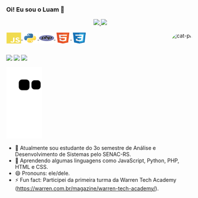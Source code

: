 ### Oi! Eu sou o Luam 👋

<div align="center">
  <a href="https://github.com/ahrionn">
  <img height="180em" src="https://github-readme-stats.vercel.app/api?username=ahrionn&show_icons=true&theme=radical&include_all_commits=true&count_private=true"/>
  <img height="180em" src="https://github-readme-stats.vercel.app/api/top-langs/?username=ahrionn&layout=compact&langs_count=7&theme=radical"/>
</div>

<div style="display: inline_block"><br>
  <img align="center" alt="JS" height="30" width="40" src="https://raw.githubusercontent.com/devicons/devicon/master/icons/javascript/javascript-plain.svg">
  <img align="center" alt="Python" height="30" width="40" src="https://raw.githubusercontent.com/devicons/devicon/master/icons/python/python-original.svg">
  <img align="center" alt="PHP" height="30" width="40" src="https://raw.githubusercontent.com/devicons/devicon/master/icons/php/php-original.svg">
  <img align="center" alt="HTML" height="30" width="40" src="https://raw.githubusercontent.com/devicons/devicon/master/icons/html5/html5-original.svg">
  <img align="center" alt="CSS" height="30" width="40" src="https://raw.githubusercontent.com/devicons/devicon/master/icons/css3/css3-original.svg">
  
  <img align="right" alt="cat-pic" height="120" style="border-radius:50px;" src="https://media.discordapp.net/attachments/734853404651683983/1005214039951032420/cat-pic.jpg">
</div>
  
  ##
 
<div> 
  <a href="https://www.linkedin.com/in/luam-ahrion/" target="_blank"><img src="https://img.shields.io/badge/-LinkedIn-%230077B5?style=for-the-badge&logo=linkedin&logoColor=white" target="_blank"></a>
  <a href = "mailto:luam.fza@gmail.com"><img src="https://img.shields.io/badge/-Gmail-%23333?style=for-the-badge&logo=gmail&logoColor=white" target="_blank"></a>
  <a href="https://instagram.com/_ahrion" target="_blank"><img src="https://img.shields.io/badge/-Instagram-%23E4405F?style=for-the-badge&logo=instagram&logoColor=white" target="_blank"></a> 
 
  ![Snake animation](https://github.com/ahrionn/ahrionn/blob/output/github-contribution-grid-snake.svg)
 
</div>

- 🔭 Atualmente sou estudante do 3o semestre de Análise e Desenvolvimento de Sistemas pelo SENAC-RS.
- 🌱 Aprendendo algumas linguagens como JavaScript, Python, PHP, HTML e CSS.
- 😄 Pronouns: ele/dele.
- ⚡ Fun fact: Participei da primeira turma da Warren Tech Academy (https://warren.com.br/magazine/warren-tech-academy/).

